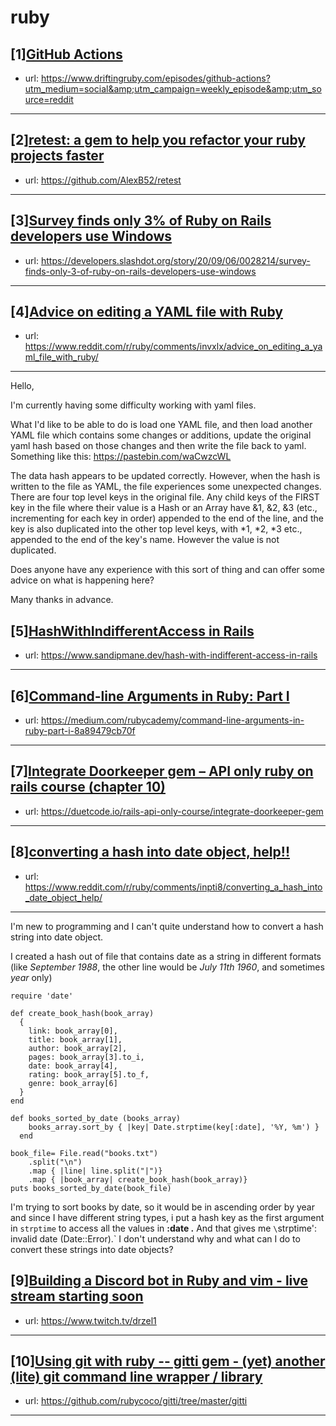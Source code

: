 # ruby
## [1][GitHub Actions](https://www.reddit.com/r/ruby/comments/io6g0t/github_actions/)
- url: https://www.driftingruby.com/episodes/github-actions?utm_medium=social&amp;utm_campaign=weekly_episode&amp;utm_source=reddit
---

## [2][retest: a gem to help you refactor your ruby projects faster](https://www.reddit.com/r/ruby/comments/io0uae/retest_a_gem_to_help_you_refactor_your_ruby/)
- url: https://github.com/AlexB52/retest
---

## [3][Survey finds only 3% of Ruby on Rails developers use Windows](https://www.reddit.com/r/ruby/comments/inpgox/survey_finds_only_3_of_ruby_on_rails_developers/)
- url: https://developers.slashdot.org/story/20/09/06/0028214/survey-finds-only-3-of-ruby-on-rails-developers-use-windows
---

## [4][Advice on editing a YAML file with Ruby](https://www.reddit.com/r/ruby/comments/invxlx/advice_on_editing_a_yaml_file_with_ruby/)
- url: https://www.reddit.com/r/ruby/comments/invxlx/advice_on_editing_a_yaml_file_with_ruby/
---
Hello,

I'm currently having some difficulty working with yaml files.

What I'd like to be able to do is load one YAML file, and then load another YAML file which contains some changes or additions, update the original yaml hash based on those changes and then write the file back to yaml. Something like this: https://pastebin.com/waCwzcWL

The data hash appears to be updated correctly. However, when the hash is written to the file as YAML, the file experiences some unexpected changes. There are four top level keys in the original file. Any child keys of the FIRST key in the file where their value is a Hash or an Array have &amp;1, &amp;2, &amp;3 (etc., incrementing for each key in order) appended to the end of the line, and the key is also duplicated into the other top level keys, with *1, *2, *3 etc., appended to the end of the key's name. However the value is not duplicated.

Does anyone have any experience with this sort of thing and can offer some advice on what is happening here?

Many thanks in advance.
## [5][HashWithIndifferentAccess in Rails](https://www.reddit.com/r/ruby/comments/io1trg/hashwithindifferentaccess_in_rails/)
- url: https://www.sandipmane.dev/hash-with-indifferent-access-in-rails
---

## [6][Command-line Arguments in Ruby: Part I](https://www.reddit.com/r/ruby/comments/inmgds/commandline_arguments_in_ruby_part_i/)
- url: https://medium.com/rubycademy/command-line-arguments-in-ruby-part-i-8a89479cb70f
---

## [7][Integrate Doorkeeper gem – API only ruby on rails course (chapter 10)](https://www.reddit.com/r/ruby/comments/inne5q/integrate_doorkeeper_gem_api_only_ruby_on_rails/)
- url: https://duetcode.io/rails-api-only-course/integrate-doorkeeper-gem
---

## [8][converting a hash into date object, help!!](https://www.reddit.com/r/ruby/comments/inpti8/converting_a_hash_into_date_object_help/)
- url: https://www.reddit.com/r/ruby/comments/inpti8/converting_a_hash_into_date_object_help/
---
I'm new to programming and I can't quite understand how to convert a hash string into date object.

I created a hash out of file that contains date as a string in different formats (like *September 1988*, the other line would be  *July 11th 1960*, and sometimes *year* only)

    require 'date'
    
    def create_book_hash(book_array)
      {
        link: book_array[0],
        title: book_array[1],
        author: book_array[2],
        pages: book_array[3].to_i,
        date: book_array[4],
        rating: book_array[5].to_f,
        genre: book_array[6]
      }
    end
    
    def books_sorted_by_date (books_array)
        books_array.sort_by { |key| Date.strptime(key[:date], '%Y, %m') }
      end
    
    book_file= File.read("books.txt")
        .split("\n")
        .map { |line| line.split("|")}
        .map { |book_array| create_book_hash(book_array)}
    puts books_sorted_by_date(book_file)

I'm trying to sort books by date, so it would be in ascending order by year and since I have different string types,  i put a hash key as the first argument in `strptime` to access all the values in **:date .** And that gives me  `\`strptime': invalid date (Date::Error).` I don't understand why and what can I do to convert these strings into date objects?
## [9][Building a Discord bot in Ruby and vim - live stream starting soon](https://www.reddit.com/r/ruby/comments/imwwso/building_a_discord_bot_in_ruby_and_vim_live/)
- url: https://www.twitch.tv/drzel1
---

## [10][Using git with ruby -- gitti gem - (yet) another (lite) git command line wrapper / library](https://www.reddit.com/r/ruby/comments/imx3i8/using_git_with_ruby_gitti_gem_yet_another_lite/)
- url: https://github.com/rubycoco/gitti/tree/master/gitti
---

